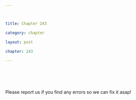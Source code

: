 ```yaml
---



title: Chapter 243

category: chapter

layout: post

chapter: 243

---
```




<br><br><br><br>
Please report us if you find any errors so we can fix it asap!